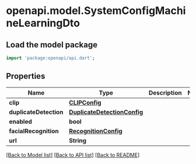 # openapi.model.SystemConfigMachineLearningDto

## Load the model package
```dart
import 'package:openapi/api.dart';
```

## Properties
Name | Type | Description | Notes
------------ | ------------- | ------------- | -------------
**clip** | [**CLIPConfig**](CLIPConfig.md) |  | 
**duplicateDetection** | [**DuplicateDetectionConfig**](DuplicateDetectionConfig.md) |  | 
**enabled** | **bool** |  | 
**facialRecognition** | [**RecognitionConfig**](RecognitionConfig.md) |  | 
**url** | **String** |  | 

[[Back to Model list]](../README.md#documentation-for-models) [[Back to API list]](../README.md#documentation-for-api-endpoints) [[Back to README]](../README.md)


